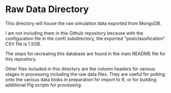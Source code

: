 # Raw Data Directory #

This directory will house the raw simulation data exported from MongoDB.  

I am not including them in this Github repository because with the configuration file
in the conf/ subdirectory, the exported "postclassification" CSV file is 1.5GB.  

The steps for recreating this database are found in the main README file for this repository.  

Other files included in this directory are the column headers for various stages in processing
including the raw data files.  They are useful for putting onto the various data blobs 
in preparation for import to R, or for building additional Pig scripts for processing.  


